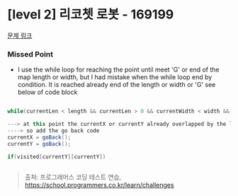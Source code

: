 # [level 2] 리코쳇 로봇 - 169199 

[문제 링크](https://school.programmers.co.kr/learn/courses/30/lessons/169199) 

### Missed Point
- I use the while loop for reaching the point until meet 'G' or end of the map length or width, but I had mistake when the while loop end by condition. It is reached already end of the length or width or 'G' see below of code block

``` java

while(currentLen < length && currentLen > 0 && currentWidth < width && currentWidth > 0 && currentPosition is not 'G') move;

---> at this point the currentX or currentY already overlapped by the length or width or alreday positioned at 'G'
----> so add the go back code
currentX = goBack();
currentY = goBack();

if(visited[currentY][currentY]) 



```



> 출처: 프로그래머스 코딩 테스트 연습, https://school.programmers.co.kr/learn/challenges
